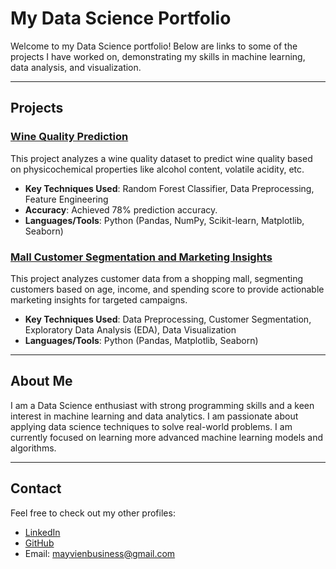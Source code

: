 # My Data Science Portfolio

Welcome to my Data Science portfolio! Below are links to some of the projects I have worked on, demonstrating my skills in machine learning, data analysis, and visualization.

---

## Projects

### [Wine Quality Prediction](https://github.com/Mvien13/wine-quality-analysis)  
This project analyzes a wine quality dataset to predict wine quality based on physicochemical properties like alcohol content, volatile acidity, etc.
- **Key Techniques Used**: Random Forest Classifier, Data Preprocessing, Feature Engineering
- **Accuracy**: Achieved 78% prediction accuracy.
- **Languages/Tools**: Python (Pandas, NumPy, Scikit-learn, Matplotlib, Seaborn)

### [Mall Customer Segmentation and Marketing Insights](https://github.com/Mvien13/Mall-Customer-Segmentation-and-behaviors-analysis.git)
This project analyzes customer data from a shopping mall, segmenting customers based on age, income, and spending score to provide actionable marketing insights for targeted campaigns.
- **Key Techniques Used**: Data Preprocessing, Customer Segmentation, Exploratory Data Analysis (EDA), Data Visualization
- **Languages/Tools**: Python (Pandas, Matplotlib, Seaborn)

---

## About Me

I am a Data Science enthusiast with strong programming skills and a keen interest in machine learning and data analytics. I am passionate about applying data science techniques to solve real-world problems. I am currently focused on learning more advanced machine learning models and algorithms.

---

## Contact

Feel free to check out my other profiles:
- [LinkedIn](https://www.linkedin.com/in/maythu-870314309)
- [GitHub](https://github.com/Mvien13)
- Email: mayvienbusiness@gmail.com
